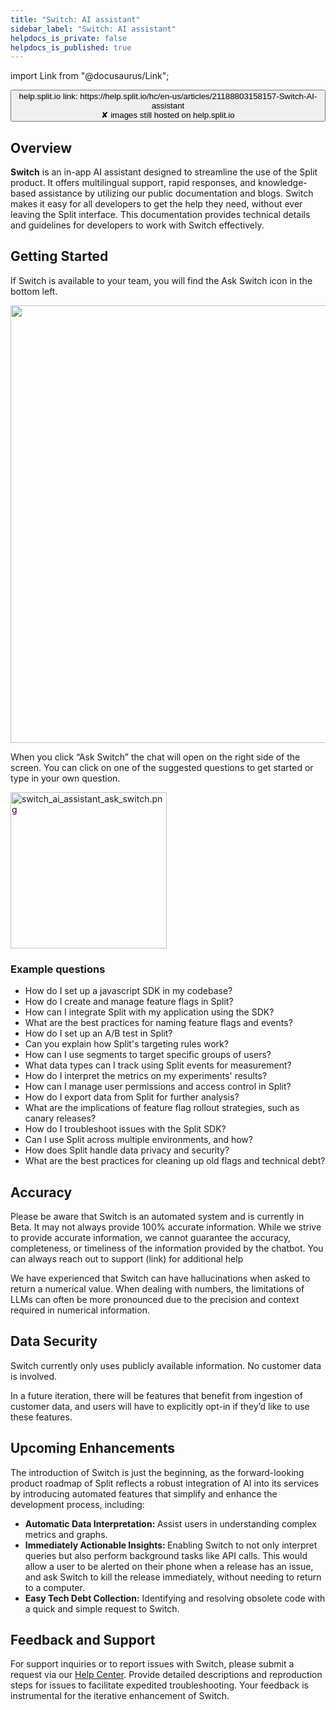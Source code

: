 ```yaml
---
title: "Switch: AI assistant"
sidebar_label: "Switch: AI assistant"
helpdocs_is_private: false
helpdocs_is_published: true
---
```


import Link from "@docusaurus/Link";

<p>
  <button style={{borderRadius:'8px', border:'1px', fontFamily:'Courier New', fontWeight:'800', textAlign:'left'}}> help.split.io link: https://help.split.io/hc/en-us/articles/21188803158157-Switch-AI-assistant <br /> ✘ images still hosted on help.split.io </button>
</p>

## Overview

<p>
  <strong>Switch</strong> is an in-app AI assistant designed to streamline the
  use of the Split product. It offers multilingual support, rapid responses, and
  knowledge-based assistance by utilizing our public documentation and blogs. Switch
  makes it easy for all developers to get the help they need, without ever leaving
  the Split interface. This documentation provides technical details and guidelines
  for developers to work with Switch effectively.
</p>

## Getting Started

<p>
  If Switch is available to your team, you will find the Ask Switch icon in the
  bottom left.
</p>
<p>
  <img src="https://help.split.io/hc/article_attachments/30833611651981" width="700" />
</p>
<p>
  When you click “Ask Switch” the chat will open on the right side of the screen.
  You can click on one of the suggested questions to get started or type in your
  own question.
</p>
<p>
  <img src="https://help.split.io/hc/article_attachments/30833742489741" alt="switch_ai_assistant_ask_switch.png" width="250" />
</p>

### Example questions

<ul>
  <li>How do I set up a javascript SDK in my codebase?</li>
  <li>How do I create and manage feature flags in Split?</li>
  <li>
    How can I integrate Split with my application using the SDK?
  </li>
  <li>
    What are the best practices for naming feature flags and events?
  </li>
  <li>How do I set up an A/B test in Split?</li>
  <li>Can you explain how Split's targeting rules work?</li>
  <li>How can I use segments to target specific groups of users?</li>
  <li>
    What data types can I track using Split events for measurement?
  </li>
  <li>How do I interpret the metrics on my experiments' results?</li>
  <li>
    How can I manage user permissions and access control in Split?
  </li>
  <li>How do I export data from Split for further analysis?</li>
  <li>
    What are the implications of feature flag rollout strategies, such as canary
    releases?
  </li>
  <li>How do I troubleshoot issues with the Split SDK?</li>
  <li>Can I use Split across multiple environments, and how?</li>
  <li>How does Split handle data privacy and security?</li>
  <li>
    What are the best practices for cleaning up old flags and technical debt?
  </li>
</ul>

## Accuracy

<p>
  Please be aware that Switch is an automated system and is currently in Beta.
  It may not always provide 100% accurate information. While we strive to provide
  accurate information, we cannot guarantee the accuracy, completeness, or timeliness
  of the information provided by the chatbot. You can always reach out to support
  (link) for additional help
</p>
<p>
  We have experienced that Switch can have hallucinations when asked to return
  a numerical value. When dealing with numbers, the limitations of LLMs can often
  be more pronounced due to the precision and context required in numerical information.
</p>

## Data Security

<p>
  Switch currently only uses publicly available information. No customer data is
  involved.
</p>
<p>
  In a future iteration, there will be features that benefit from ingestion of
  customer data, and users will have to explicitly opt-in if they’d like to use
  these features.
</p>

## Upcoming Enhancements

<p>
  The introduction of Switch is just the beginning, as the forward-looking product
  roadmap of Split reflects a robust integration of AI into its services by introducing
  automated features that simplify and enhance the development process, including:
</p>
<ul>
  <li>
    <strong>Automatic Data Interpretation: </strong>Assist users in understanding
    complex metrics and graphs.
  </li>
  <li>
    <strong>Immediately Actionable Insights: </strong>Enabling Switch to not
    only interpret queries but also perform background tasks like API calls.
    This would allow a user to be alerted on their phone when a release has an
    issue, and ask Switch to kill the release immediately, without needing to
    return to a computer.
  </li>
  <li>
    <strong>Easy Tech Debt Collection:</strong> Identifying and resolving obsolete
    code with a quick and simple request to Switch.&nbsp;
  </li>
</ul>

## Feedback and Support

<p>
  For support inquiries or to report issues with Switch, please submit a request
  via our
  <a href="https://help.split.io/">Help Center</a>.
  Provide detailed descriptions and reproduction steps for issues to facilitate
  expedited troubleshooting. Your feedback is instrumental for the iterative enhancement
  of Switch.
</p>